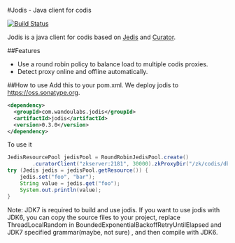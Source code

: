 #Jodis - Java client for codis

[![Build Status](https://travis-ci.org/CodisLabs/jodis.svg)](https://travis-ci.org/CodisLabs/jodis)

Jodis is a java client for codis based on [Jedis](https://github.com/xetorthio/jedis) and [Curator](http://curator.apache.org/).

##Features
- Use a round robin policy to balance load to multiple codis proxies.
- Detect proxy online and offline automatically.

##How to use
Add this to your pom.xml. We deploy jodis to https://oss.sonatype.org.
```xml
<dependency>
  <groupId>com.wandoulabs.jodis</groupId>
  <artifactId>jodis</artifactId>
  <version>0.3.0</version>
</dependency>
```
To use it
```java
JedisResourcePool jedisPool = RoundRobinJedisPool.create()
        .curatorClient("zkserver:2181", 30000).zkProxyDir("/zk/codis/db_xxx/proxy").build();
try (Jedis jedis = jedisPool.getResource()) {
    jedis.set("foo", "bar");
    String value = jedis.get("foo");
    System.out.println(value);
}
```
Note: JDK7 is required to build and use jodis. If you want to use jodis with JDK6, you can copy the source files to your project, replace ThreadLocalRandom in BoundedExponentialBackoffRetryUntilElapsed and JDK7 specified grammar(maybe, not sure) , and then compile with JDK6.

